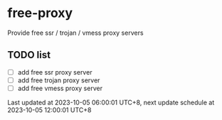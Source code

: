 
# free-proxy
Provide free ssr / trojan / vmess proxy servers


## TODO list
- [ ] add free ssr proxy server
- [ ] add free trojan proxy server
- [ ] add free vmess proxy server

Last updated at 2023-10-05 06:00:01 UTC+8, next update schedule at 2023-10-05 12:00:01 UTC+8


